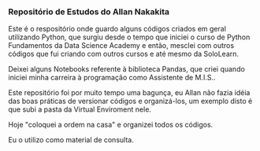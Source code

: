### Repositório de Estudos do Allan Nakakita

Este é o respositório onde guardo alguns códigos criados em geral utilizando
Python, que surgiu desde o tempo que iniciei o curso de Python Fundamentos da
Data Science Academy e então, mesclei com outros códigos que fui criando com outros
cursos e até mesmo da SoloLearn.

Deixei alguns Notebooks referente à biblioteca Pandas, que criei quando iniciei minha 
carreira à programação como Assistente de M.I.S..

Este repositório foi por muito tempo uma bagunça, eu Allan não fazia idéia das
boas práticas de versionar códigos e organizá-los, um exemplo disto é que subi a pasta
da Virtual Enviroment nele.

Hoje "coloquei a ordem na casa" e organizei todos os códigos.

Eu o utilizo como material de consulta.

